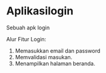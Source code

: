 # Aplikasilogin
Sebuah apk login

Alur Fitur Login:
1. Memasukkan email dan password
2. Memvalidasi masukan.
3. Menampilkan halaman beranda.
